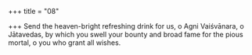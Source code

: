 +++
title = "08"

+++
Send the heaven-bright refreshing drink for us, o Agni Vaiśvānara, o  Jātavedas,
by which you swell your bounty and broad fame for the pious mortal, o  you who grant all wishes.
